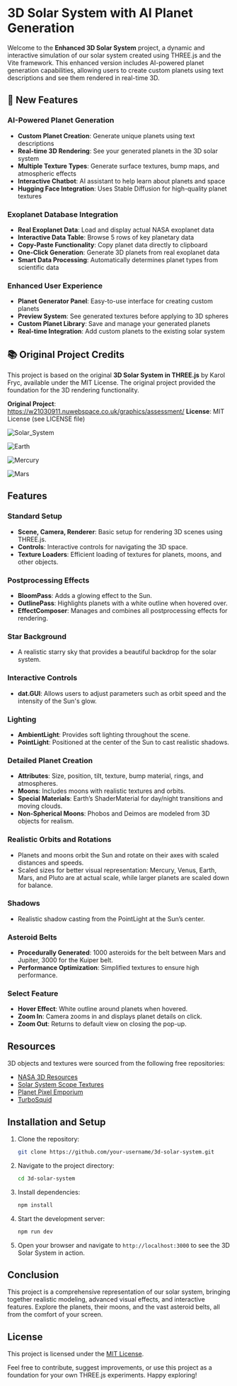 # 3D Solar System with AI Planet Generation

Welcome to the **Enhanced 3D Solar System** project, a dynamic and interactive simulation of our solar system created using THREE.js and the Vite framework. This enhanced version includes AI-powered planet generation capabilities, allowing users to create custom planets using text descriptions and see them rendered in real-time 3D.

## 🚀 New Features

### AI-Powered Planet Generation
- **Custom Planet Creation**: Generate unique planets using text descriptions
- **Real-time 3D Rendering**: See your generated planets in the 3D solar system
- **Multiple Texture Types**: Generate surface textures, bump maps, and atmospheric effects
- **Interactive Chatbot**: AI assistant to help learn about planets and space
- **Hugging Face Integration**: Uses Stable Diffusion for high-quality planet textures

### Exoplanet Database Integration
- **Real Exoplanet Data**: Load and display actual NASA exoplanet data
- **Interactive Data Table**: Browse 5 rows of key planetary data
- **Copy-Paste Functionality**: Copy planet data directly to clipboard
- **One-Click Generation**: Generate 3D planets from real exoplanet data
- **Smart Data Processing**: Automatically determines planet types from scientific data

### Enhanced User Experience
- **Planet Generator Panel**: Easy-to-use interface for creating custom planets
- **Preview System**: See generated textures before applying to 3D spheres
- **Custom Planet Library**: Save and manage your generated planets
- **Real-time Integration**: Add custom planets to the existing solar system

## 📚 Original Project Credits

This project is based on the original **3D Solar System in THREE.js** by Karol Fryc, available under the MIT License. The original project provided the foundation for the 3D rendering functionality.

**Original Project**: https://w21030911.nuwebspace.co.uk/graphics/assessment/
**License**: MIT License (see LICENSE file)

![Solar_System](images/solar_system.png)

![Earth](images/earthnew.png)

![Mercury](images/mercury.png)

![Mars](images/mars.png)

## Features

### Standard Setup
- **Scene, Camera, Renderer**: Basic setup for rendering 3D scenes using THREE.js.
- **Controls**: Interactive controls for navigating the 3D space.
- **Texture Loaders**: Efficient loading of textures for planets, moons, and other objects.

### Postprocessing Effects
- **BloomPass**: Adds a glowing effect to the Sun.
- **OutlinePass**: Highlights planets with a white outline when hovered over.
- **EffectComposer**: Manages and combines all postprocessing effects for rendering.

### Star Background
- A realistic starry sky that provides a beautiful backdrop for the solar system.

### Interactive Controls
- **dat.GUI**: Allows users to adjust parameters such as orbit speed and the intensity of the Sun's glow.

### Lighting
- **AmbientLight**: Provides soft lighting throughout the scene.
- **PointLight**: Positioned at the center of the Sun to cast realistic shadows.

### Detailed Planet Creation
- **Attributes**: Size, position, tilt, texture, bump material, rings, and atmospheres.
- **Moons**: Includes moons with realistic textures and orbits.
- **Special Materials**: Earth’s ShaderMaterial for day/night transitions and moving clouds.
- **Non-Spherical Moons**: Phobos and Deimos are modeled from 3D objects for realism.

### Realistic Orbits and Rotations
- Planets and moons orbit the Sun and rotate on their axes with scaled distances and speeds.
- Scaled sizes for better visual representation: Mercury, Venus, Earth, Mars, and Pluto are at actual scale, while larger planets are scaled down for balance.

### Shadows
- Realistic shadow casting from the PointLight at the Sun’s center.

### Asteroid Belts
- **Procedurally Generated**: 1000 asteroids for the belt between Mars and Jupiter, 3000 for the Kuiper belt.
- **Performance Optimization**: Simplified textures to ensure high performance.

### Select Feature
- **Hover Effect**: White outline around planets when hovered.
- **Zoom In**: Camera zooms in and displays planet details on click.
- **Zoom Out**: Returns to default view on closing the pop-up.

## Resources
3D objects and textures were sourced from the following free repositories:
- [NASA 3D Resources](https://nasa3d.arc.nasa.gov/images)
- [Solar System Scope Textures](https://www.solarsystemscope.com/textures/)
- [Planet Pixel Emporium](https://planetpixelemporium.com/index.php)
- [TurboSquid](https://www.turbosquid.com/)

## Installation and Setup
1. Clone the repository:
    ```sh
    git clone https://github.com/your-username/3d-solar-system.git
    ```
2. Navigate to the project directory:
    ```sh
    cd 3d-solar-system
    ```
3. Install dependencies:
    ```sh
    npm install
    ```
4. Start the development server:
    ```sh
    npm run dev
    ```
5. Open your browser and navigate to `http://localhost:3000` to see the 3D Solar System in action.

## Conclusion
This project is a comprehensive representation of our solar system, bringing together realistic modeling, advanced visual effects, and interactive features. Explore the planets, their moons, and the vast asteroid belts, all from the comfort of your screen.

## License

This project is licensed under the [MIT License](./LICENSE).

Feel free to contribute, suggest improvements, or use this project as a foundation for your own THREE.js experiments. Happy exploring!
